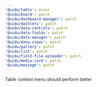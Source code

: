 ```yaml
---
'@uidu/table': minor
'@uidu/board': patch
'@uidu/dashboard-manager': patch
'@uidu/dashlets': patch
'@uidu/data-controls': patch
'@uidu/data-fields': patch
'@uidu/data-manager': patch
'@uidu/data-views': patch
'@uidu/gallery': patch
'@uidu/list': patch
'@uidu/field-file-uploader': patch
'@uidu/media-card': patch
'@uidu/message': patch
---
```


Table context menu should perform better

